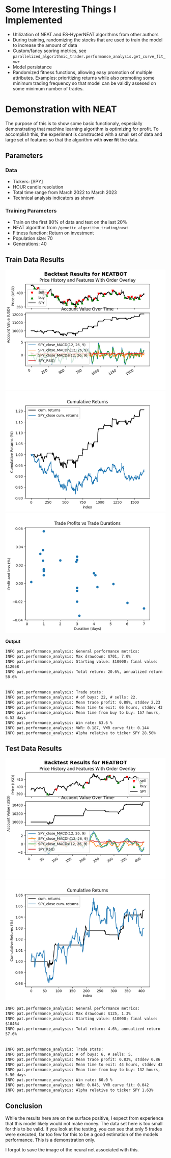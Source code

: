 # Some Interesting Things I Implemented
- Utilization of NEAT and ES-HyperNEAT algorithms from other authors
- During training, randomizing the stocks that are used to train the model to increase the amount of data
- Custom/fancy scoring metrics, see `parallelized_algorithmic_trader.performance_analysis.get_curve_fit_vwr`
- Model persistance
- Randomized fitness functions, allowing easy promotion of multiple attributes. Examples: prioritizing returns while also promoting some minimum trading frequency so that model can be validly assesed on some minimum number of trades.

# Demonstration with NEAT
The purpose of this is to show some basic functionaly, especially demonstrating that machine learning algorithm is optimizing for profit. To accomplish this, the experiment is constructed with a small set of data and large set of features so that the algorithm with **over fit** the data. 

## Parameters
### Data
- Tickers: [SPY]
- HOUR candle resolution
- Total time range from March 2022 to March 2023
- Technical analysis indicators as shown
### Training Parameters
- Train on the first 80% of data and test on the last 20%
- NEAT algorithm from `/genetic_algorithm_trading/neat`
- Fitness function: Return on investment
- Population size: 70
- Generations: 40

## Train Data Results
![backtest train](./demonstration/backtest_results_train_data.png)
![returns train](./demonstration/cumulative_returns_train_data.png)
![profit vs duration](./demonstration/trade_profit_vs_duration_train_data.png)

**Output**
```
INFO pat.performance_analysis: General performance metrics:
INFO pat.performance_analysis: Max drawdown: $701, 7.0%
INFO pat.performance_analysis: Starting value: $10000; final value: $12058
INFO pat.performance_analysis: Total return: 20.6%, annualized return 58.6%


INFO pat.performance_analysis: Trade stats:
INFO pat.performance_analysis: # of buys: 22, # sells: 22.
INFO pat.performance_analysis: Mean trade profit: 0.88%, stddev 2.23
INFO pat.performance_analysis: Mean time to exit: 66 hours, stddev 43
INFO pat.performance_analysis: Mean time from buy to buy: 157 hours, 6.52 days
INFO pat.performance_analysis: Win rate: 63.6 %
INFO pat.performance_analysis: VWR: 0.187, VWR curve fit: 0.144
INFO pat.performance_analysis: Alpha relative to ticker SPY 28.50%
```

## Test Data Results
![backtest test](./demonstration/backtest_results_test_data.png)
![returns test](./demonstration/cumulative_returns_test_data.png)

```
INFO pat.performance_analysis: General performance metrics:
INFO pat.performance_analysis: Max drawdown: $125, 1.3%
INFO pat.performance_analysis: Starting value: $10000; final value: $10464
INFO pat.performance_analysis: Total return: 4.6%, annualized return 57.6%


INFO pat.performance_analysis: Trade stats:
INFO pat.performance_analysis: # of buys: 6, # sells: 5.
INFO pat.performance_analysis: Mean trade profit: 0.83%, stddev 0.86
INFO pat.performance_analysis: Mean time to exit: 44 hours, stddev 43
INFO pat.performance_analysis: Mean time from buy to buy: 132 hours, 5.50 days
INFO pat.performance_analysis: Win rate: 60.0 %
INFO pat.performance_analysis: VWR: 0.045, VWR curve fit: 0.042
INFO pat.performance_analysis: Alpha relative to ticker SPY 1.63%
```
## Conclusion
While the results here are on the surface positive, I expect from experience that this model likely would not make money. The data set here is too small for this to be valid. If you look at the testing, you can see that only 5 trades were executed, far too few for this to be a good estimation of the models performance. This is a demonstration only.

I forgot to save the image of the neural net associated with this.
